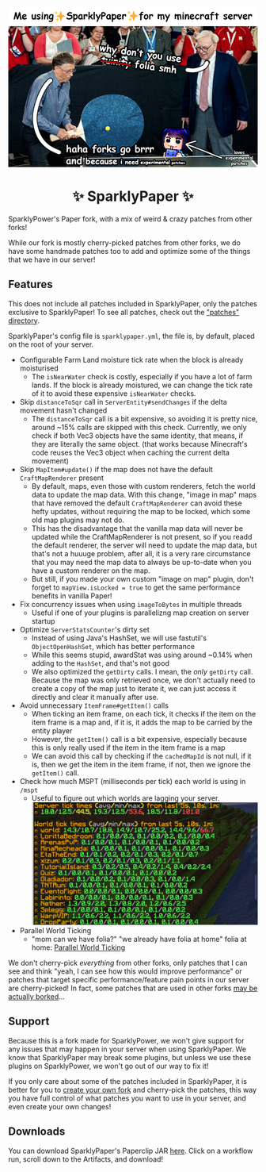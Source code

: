 <p align="center">
<img src="sparklypaper.png">
</p>

<p align="center">
<h1 align="center">✨ SparklyPaper ✨</h1>
</p>

SparklyPower's Paper fork, with a mix of weird & crazy patches from other forks!

While our fork is mostly cherry-picked patches from other forks, we do have some handmade patches too to add and optimize some of the things that we have in our server!

## Features

This does not include all patches included in SparklyPaper, only the patches exclusive to SparklyPaper! To see all patches, check out the ["patches" directory](patches).

SparklyPaper's config file is `sparklypaper.yml`, the file is, by default, placed on the root of your server.

* Configurable Farm Land moisture tick rate when the block is already moisturised
  * The `isNearWater` check is costly, especially if you have a lot of farm lands. If the block is already moistured, we can change the tick rate of it to avoid these expensive `isNearWater` checks.
* Skip `distanceToSqr` call in `ServerEntity#sendChanges` if the delta movement hasn't changed
  * The `distanceToSqr` call is a bit expensive, so avoiding it is pretty nice, around ~15% calls are skipped with this check. Currently, we only check if both Vec3 objects have the same identity, that means, if they are literally the same object. (that works because Minecraft's code reuses the Vec3 object when caching the current delta movement)
* Skip `MapItem#update()` if the map does not have the default `CraftMapRenderer` present
  * By default, maps, even those with custom renderers, fetch the world data to update the map data. With this change, "image in map" maps that have removed the default `CraftMapRenderer` can avoid these hefty updates, without requiring the map to be locked, which some old map plugins may not do.
  * This has the disadvantage that the vanilla map data will never be updated while the CraftMapRenderer is not present, so if you readd the default renderer, the server will need to update the map data, but that's not a huuuge problem, after all, it is a very rare circumstance that you may need the map data to always be up-to-date when you have a custom renderer on the map.
  * But still, if you made your own custom "image on map" plugin, don't forget to `mapView.isLocked = true` to get the same performance benefits in vanilla Paper!
* Fix concurrency issues when using `imageToBytes` in multiple threads
  * Useful if one of your plugins is parallelizng map creation on server startup
* Optimize `ServerStatsCounter`'s dirty set
  * Instead of using Java's HashSet, we will use fastutil's `ObjectOpenHashSet`, which has better performance
  * While this seems stupid, awardStat was using around ~0.14% when adding to the `HashSet`, and that's not good
  * We also optimized the `getDirty` calls. I mean, the *only* `getDirty` call. Because the map was only retrieved once, we don't actually need to create a copy of the map just to iterate it, we can just access it directly and clear it manually after use.
* Avoid unnecessary `ItemFrame#getItem()` calls
  * When ticking an item frame, on each tick, it checks if the item on the item frame is a map and, if it is, it adds the map to be carried by the entity player
  * However, the `getItem()` call is a bit expensive, especially because this is only really used if the item in the item frame is a map
  * We can avoid this call by checking if the `cachedMapId` is not null, if it is, then we get the item in the item frame, if not, then we ignore the `getItem()` call.
* Check how much MSPT (milliseconds per tick) each world is using in `/mspt`
  * Useful to figure out which worlds are lagging your server.
![Per World MSPT](docs/per-world-mspt.png)
* Parallel World Ticking
  * "mom can we have folia?" "we already have folia at home" folia at home: [Parallel World Ticking](docs/PARALLEL_WORLD_TICKING.md)

We don't cherry-pick *everything* from other forks, only patches that I can see and think "yeah, I can see how this would improve performance" or patches that target specific performance/feature pain points in our server are cherry-picked! In fact, some patches that are used in other forks [may be actually borked](docs/BORKED_PATCHES.md)...

## Support

Because this is a fork made for SparklyPower, we won't give support for any issues that may happen in your server when using SparklyPaper. We know that SparklyPaper may break some plugins, but unless we use these plugins on SparklyPower, we won't go out of our way to fix it!

If you only care about some of the patches included in SparklyPaper, it is better for you to [create your own fork](https://github.com/PaperMC/paperweight-examples) and cherry-pick the patches, this way you have full control of what patches you want to use in your server, and even create your own changes!

## Downloads

You can download SparklyPaper's Paperclip JAR [here](https://github.com/SparklyPower/SparklyPaper/actions/workflows/build.yml). Click on a workflow run, scroll down to the Artifacts, and download!